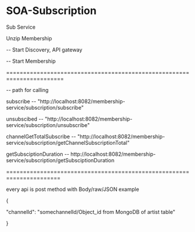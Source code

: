 # SOA-Subscription
Sub Service

Unzip Membership

-- Start Discovery, API gateway

-- Start Membership

=======================================================================

-- path for calling 

  subscribe -- "http://localhost:8082/membership-service/subscription/subscribe"

  unsubscibed -- "http://localhost:8082/membership-service/subscription/unsubscribe"

  channelGetTotalSubscribe -- "http://localhost:8082/membership-service/subscription/getChannelSubscriptionTotal"
  
  getSubsciptionDuration -- http://localhost:8082/membership-service/subscription/getSubsciptionDuration

======================================================================


every api is post method with Body/raw/JSON example


{

  "channelId": "somechannelId/Object_id from MongoDB of artist table"

}
